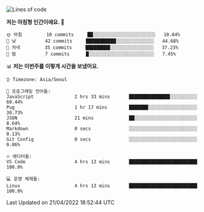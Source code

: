 <!--START_SECTION:waka-->
![Lines of code](https://img.shields.io/badge/%EC%A0%80%EB%8A%94%20%EC%97%AC%ED%83%9C%EA%B9%8C%EC%A7%80%20-32%20Thousand%20%EC%A4%84%EC%9D%98%20%EC%BD%94%EB%93%9C%EB%A5%BC%20%EC%9E%91%EC%84%B1%ED%96%88%EC%96%B4%EC%9A%94.-blue)

**저는 아침형 인간이에요. 🐤** 

```text
🌞 아침         10 commits     ██░░░░░░░░░░░░░░░░░░░░░░░   10.64% 
🌆 낮　         42 commits     ███████████░░░░░░░░░░░░░░   44.68% 
🌃 저녁         35 commits     █████████░░░░░░░░░░░░░░░░   37.23% 
🌙 밤　         7 commits      █░░░░░░░░░░░░░░░░░░░░░░░░   7.45%

```


📊 **저는 이번주를 이렇게 시간을 보냈어요.** 

```text
⌚︎ Timezone: Asia/Seoul

💬 프로그래밍 언어들: 
JavaScript               2 hrs 33 mins       ███████████████░░░░░░░░░░   60.44% 
Pug                      1 hr 17 mins        ███████░░░░░░░░░░░░░░░░░░   30.73% 
JSON                     21 mins             ██░░░░░░░░░░░░░░░░░░░░░░░   8.64% 
Markdown                 0 secs              ░░░░░░░░░░░░░░░░░░░░░░░░░   0.13% 
Git Config               0 secs              ░░░░░░░░░░░░░░░░░░░░░░░░░   0.06%

🔥 에디터들: 
VS Code                  4 hrs 13 mins       █████████████████████████   100.0%

💻 운영 체제들: 
Linux                    4 hrs 13 mins       █████████████████████████   100.0%

```


 Last Updated on 21/04/2022 18:52:44 UTC
<!--END_SECTION:waka-->
